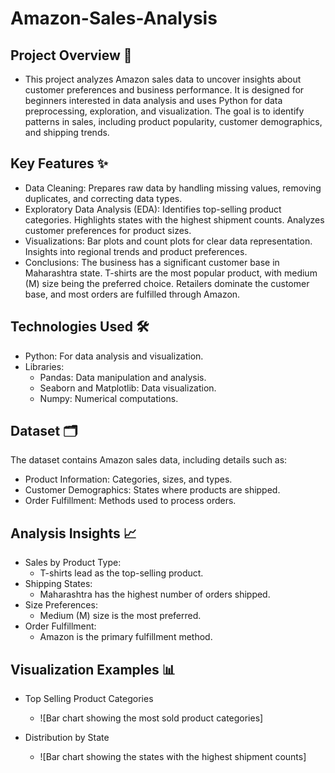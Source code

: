 # Amazon-Sales-Analysis
## Project Overview 🚀
- This project analyzes Amazon sales data to uncover insights about customer preferences and business performance. It is designed for beginners interested in data analysis and uses Python for data preprocessing, exploration, and visualization. The goal is to identify patterns in sales, including product popularity, customer demographics, and shipping trends.
## Key Features ✨
- Data Cleaning: Prepares raw data by handling missing values, removing duplicates, and correcting data types.
- Exploratory Data Analysis (EDA):
Identifies top-selling product categories.
Highlights states with the highest shipment counts.
Analyzes customer preferences for product sizes.
- Visualizations:
Bar plots and count plots for clear data representation.
Insights into regional trends and product preferences.
- Conclusions:
The business has a significant customer base in Maharashtra state.
T-shirts are the most popular product, with medium (M) size being the preferred choice.
Retailers dominate the customer base, and most orders are fulfilled through Amazon.
## Technologies Used 🛠️
- Python: For data analysis and visualization.
- Libraries:
  - Pandas: Data manipulation and analysis.
  - Seaborn and Matplotlib: Data visualization.
  - Numpy: Numerical computations.
## Dataset 🗂️
The dataset contains Amazon sales data, including details such as:

- Product Information: Categories, sizes, and types.
- Customer Demographics: States where products are shipped.
- Order Fulfillment: Methods used to process orders.
## Analysis Insights 📈
- Sales by Product Type:
  - T-shirts lead as the top-selling product.
- Shipping States:
  - Maharashtra has the highest number of orders shipped.
- Size Preferences:
   - Medium (M) size is the most preferred.
- Order Fulfillment:
   - Amazon is the primary fulfillment method.
## Visualization Examples 📊
- Top Selling Product Categories
   - ![Bar chart showing the most sold product categories]

- Distribution by State
    - ![Bar chart showing the states with the highest shipment counts]
